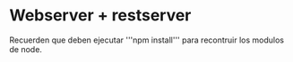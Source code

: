 # Webserver + restserver

Recuerden que deben ejecutar '''npm install''' para recontruir los modulos de node.